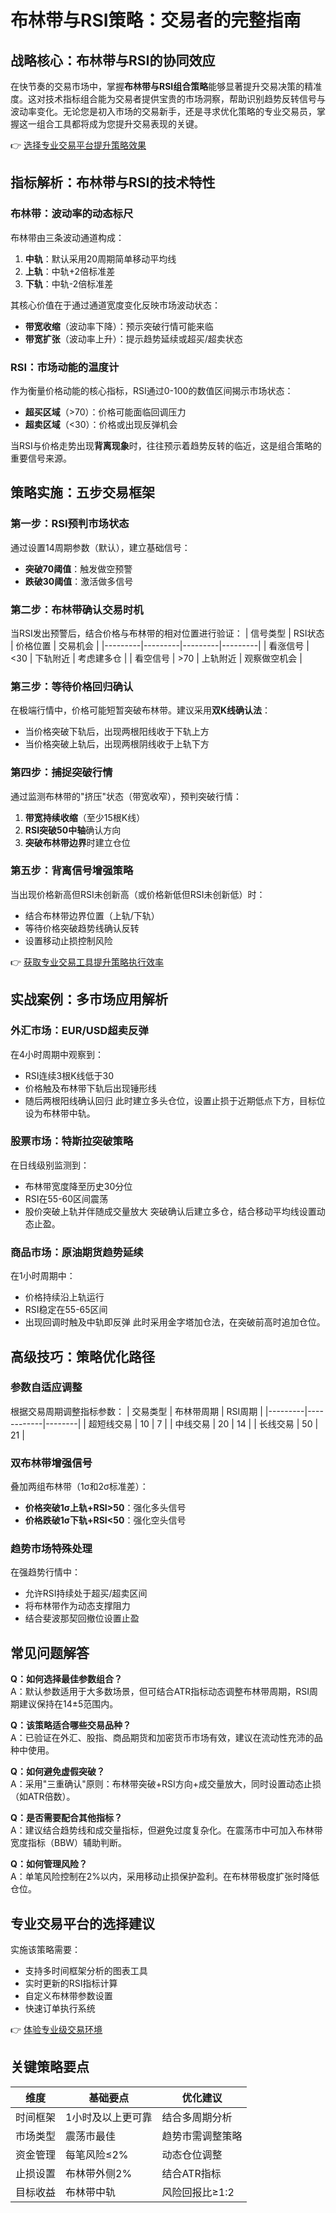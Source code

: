 # 布林带与RSI策略：交易者的完整指南

## 战略核心：布林带与RSI的协同效应

在快节奏的交易市场中，掌握**布林带与RSI组合策略**能够显著提升交易决策的精准度。这对技术指标组合能为交易者提供宝贵的市场洞察，帮助识别趋势反转信号与波动率变化。无论您是初入市场的交易新手，还是寻求优化策略的专业交易员，掌握这一组合工具都将成为您提升交易表现的关键。

👉 [选择专业交易平台提升策略效果](https://bit.ly/okx_welcome)

## 指标解析：布林带与RSI的技术特性

### 布林带：波动率的动态标尺
布林带由三条波动通道构成：
1. **中轨**：默认采用20周期简单移动平均线
2. **上轨**：中轨+2倍标准差
3. **下轨**：中轨-2倍标准差

其核心价值在于通过通道宽度变化反映市场波动状态：
- **带宽收缩**（波动率下降）：预示突破行情可能来临
- **带宽扩张**（波动率上升）：提示趋势延续或超买/超卖状态

### RSI：市场动能的温度计
作为衡量价格动能的核心指标，RSI通过0-100的数值区间揭示市场状态：
- **超买区域**（>70）：价格可能面临回调压力
- **超卖区域**（<30）：价格或出现反弹机会

当RSI与价格走势出现**背离现象**时，往往预示着趋势反转的临近，这是组合策略的重要信号来源。

## 策略实施：五步交易框架

### 第一步：RSI预判市场状态
通过设置14周期参数（默认），建立基础信号：
- **突破70阈值**：触发做空预警
- **跌破30阈值**：激活做多信号

### 第二步：布林带确认交易时机
当RSI发出预警后，结合价格与布林带的相对位置进行验证：
| 信号类型 | RSI状态 | 价格位置 | 交易机会 |
|---------|---------|---------|---------|
| 看涨信号 | <30 | 下轨附近 | 考虑建多仓 |
| 看空信号 | >70 | 上轨附近 | 观察做空机会 |

### 第三步：等待价格回归确认
在极端行情中，价格可能短暂突破布林带。建议采用**双K线确认法**：
- 当价格突破下轨后，出现两根阳线收于下轨上方
- 当价格突破上轨后，出现两根阴线收于上轨下方

### 第四步：捕捉突破行情
通过监测布林带的"挤压"状态（带宽收窄），预判突破行情：
1. **带宽持续收缩**（至少15根K线）
2. **RSI突破50中轴**确认方向
3. **突破布林带边界**时建立仓位

### 第五步：背离信号增强策略
当出现价格新高但RSI未创新高（或价格新低但RSI未创新低）时：
- 结合布林带边界位置（上轨/下轨）
- 等待价格突破趋势线确认反转
- 设置移动止损控制风险

👉 [获取专业交易工具提升策略执行效率](https://bit.ly/okx_welcome)

## 实战案例：多市场应用解析

### 外汇市场：EUR/USD超卖反弹
在4小时周期中观察到：
- RSI连续3根K线低于30
- 价格触及布林带下轨后出现锤形线
- 随后两根阳线确认回归
此时建立多头仓位，设置止损于近期低点下方，目标位设为布林带中轨。

### 股票市场：特斯拉突破策略
在日线级别监测到：
- 布林带宽度降至历史30分位
- RSI在55-60区间震荡
- 股价突破上轨并伴随成交量放大
突破确认后建立多仓，结合移动平均线设置动态止盈。

### 商品市场：原油期货趋势延续
在1小时周期中：
- 价格持续沿上轨运行
- RSI稳定在55-65区间
- 出现回调时触及中轨即反弹
此时采用金字塔加仓法，在突破前高时追加仓位。

## 高级技巧：策略优化路径

### 参数自适应调整
根据交易周期调整指标参数：
| 交易类型 | 布林带周期 | RSI周期 |
|---------|------------|--------|
| 超短线交易 | 10         | 7      |
| 中线交易 | 20         | 14     |
| 长线交易 | 50         | 21     |

### 双布林带增强信号
叠加两组布林带（1σ和2σ标准差）：
- **价格突破1σ上轨+RSI>50**：强化多头信号
- **价格跌破1σ下轨+RSI<50**：强化空头信号

### 趋势市场特殊处理
在强趋势行情中：
- 允许RSI持续处于超买/超卖区间
- 将布林带作为动态支撑阻力
- 结合斐波那契回撤位设置止盈

## 常见问题解答

**Q：如何选择最佳参数组合？**  
A：默认参数适用于大多数场景，但可结合ATR指标动态调整布林带周期，RSI周期建议保持在14±5范围内。

**Q：该策略适合哪些交易品种？**  
A：已验证在外汇、股指、商品期货和加密货币市场有效，建议在流动性充沛的品种中使用。

**Q：如何避免虚假突破？**  
A：采用"三重确认"原则：布林带突破+RSI方向+成交量放大，同时设置动态止损（如ATR倍数）。

**Q：是否需要配合其他指标？**  
A：建议结合趋势线和成交量指标，但避免过度复杂化。在震荡市中可加入布林带宽度指标（BBW）辅助判断。

**Q：如何管理风险？**  
A：单笔风险控制在2%以内，采用移动止损保护盈利。在布林带极度扩张时降低仓位。

## 专业交易平台的选择建议

实施该策略需要：
- 支持多时间框架分析的图表工具
- 实时更新的RSI指标计算
- 自定义布林带参数设置
- 快速订单执行系统

👉 [体验专业级交易环境](https://bit.ly/okx_welcome)

## 关键策略要点

| 维度 | 基础要点 | 优化建议 |
|------|---------|---------|
| 时间框架 | 1小时及以上更可靠 | 结合多周期分析 |
| 市场类型 | 震荡市最佳 | 趋势市需调整策略 |
| 资金管理 | 每笔风险≤2% | 动态仓位调整 |
| 止损设置 | 布林带外侧2% | 结合ATR指标 |
| 目标收益 | 布林带中轨 | 风险回报比≥1:2 |
